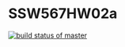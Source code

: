 # SSW567HW02a
[![build status of master](https://travis-ci.com/alexsaltstein/SSW567HW02a.svg?branch=main)](https://travis-ci.com/alexsaltstein/SSW567HW02a)